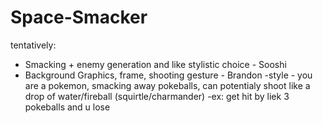 # Space-Smacker

tentatively:
- Smacking + enemy generation and like stylistic choice - Sooshi 
- Background Graphics, frame, shooting gesture - Brandon 
-style - you are a pokemon, smacking away pokeballs, can potentialy shoot like a drop of water/fireball (squirtle/charmander)
-ex: get hit by liek 3 pokeballs and u lose
